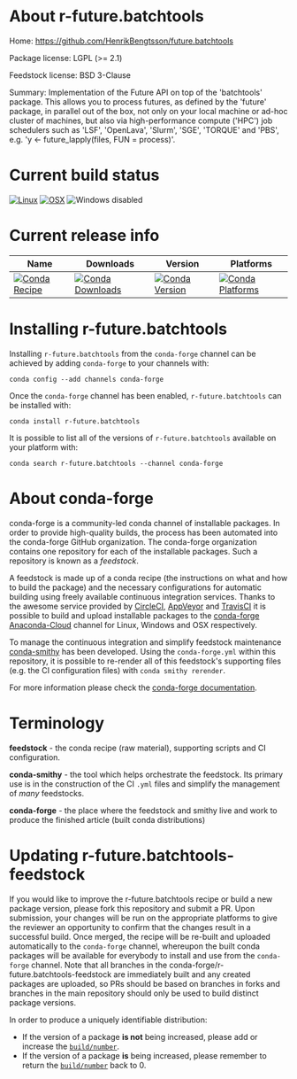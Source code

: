 About r-future.batchtools
=========================

Home: https://github.com/HenrikBengtsson/future.batchtools

Package license: LGPL (>= 2.1)

Feedstock license: BSD 3-Clause

Summary: Implementation of the Future API on top of the 'batchtools' package. This allows you to process futures, as defined by the 'future' package, in parallel out of the box, not only on your local machine or ad-hoc cluster of machines, but also via high-performance compute ('HPC') job schedulers such as 'LSF', 'OpenLava', 'Slurm', 'SGE', 'TORQUE' and 'PBS', e.g. 'y <- future_lapply(files, FUN = process)'.



Current build status
====================

[![Linux](https://img.shields.io/circleci/project/github/conda-forge/r-future.batchtools-feedstock/master.svg?label=Linux)](https://circleci.com/gh/conda-forge/r-future.batchtools-feedstock)
[![OSX](https://img.shields.io/travis/conda-forge/r-future.batchtools-feedstock/master.svg?label=macOS)](https://travis-ci.org/conda-forge/r-future.batchtools-feedstock)
![Windows disabled](https://img.shields.io/badge/Windows-disabled-lightgrey.svg)

Current release info
====================

| Name | Downloads | Version | Platforms |
| --- | --- | --- | --- |
| [![Conda Recipe](https://img.shields.io/badge/recipe-r--future.batchtools-green.svg)](https://anaconda.org/conda-forge/r-future.batchtools) | [![Conda Downloads](https://img.shields.io/conda/dn/conda-forge/r-future.batchtools.svg)](https://anaconda.org/conda-forge/r-future.batchtools) | [![Conda Version](https://img.shields.io/conda/vn/conda-forge/r-future.batchtools.svg)](https://anaconda.org/conda-forge/r-future.batchtools) | [![Conda Platforms](https://img.shields.io/conda/pn/conda-forge/r-future.batchtools.svg)](https://anaconda.org/conda-forge/r-future.batchtools) |

Installing r-future.batchtools
==============================

Installing `r-future.batchtools` from the `conda-forge` channel can be achieved by adding `conda-forge` to your channels with:

```
conda config --add channels conda-forge
```

Once the `conda-forge` channel has been enabled, `r-future.batchtools` can be installed with:

```
conda install r-future.batchtools
```

It is possible to list all of the versions of `r-future.batchtools` available on your platform with:

```
conda search r-future.batchtools --channel conda-forge
```


About conda-forge
=================

conda-forge is a community-led conda channel of installable packages.
In order to provide high-quality builds, the process has been automated into the
conda-forge GitHub organization. The conda-forge organization contains one repository
for each of the installable packages. Such a repository is known as a *feedstock*.

A feedstock is made up of a conda recipe (the instructions on what and how to build
the package) and the necessary configurations for automatic building using freely
available continuous integration services. Thanks to the awesome service provided by
[CircleCI](https://circleci.com/), [AppVeyor](http://www.appveyor.com/)
and [TravisCI](https://travis-ci.org/) it is possible to build and upload installable
packages to the [conda-forge](https://anaconda.org/conda-forge)
[Anaconda-Cloud](http://docs.anaconda.org/) channel for Linux, Windows and OSX respectively.

To manage the continuous integration and simplify feedstock maintenance
[conda-smithy](http://github.com/conda-forge/conda-smithy) has been developed.
Using the ``conda-forge.yml`` within this repository, it is possible to re-render all of
this feedstock's supporting files (e.g. the CI configuration files) with ``conda smithy rerender``.

For more information please check the [conda-forge documentation](https://conda-forge.org/docs/).

Terminology
===========

**feedstock** - the conda recipe (raw material), supporting scripts and CI configuration.

**conda-smithy** - the tool which helps orchestrate the feedstock.
                   Its primary use is in the construction of the CI ``.yml`` files
                   and simplify the management of *many* feedstocks.

**conda-forge** - the place where the feedstock and smithy live and work to
                  produce the finished article (built conda distributions)


Updating r-future.batchtools-feedstock
======================================

If you would like to improve the r-future.batchtools recipe or build a new
package version, please fork this repository and submit a PR. Upon submission,
your changes will be run on the appropriate platforms to give the reviewer an
opportunity to confirm that the changes result in a successful build. Once
merged, the recipe will be re-built and uploaded automatically to the
`conda-forge` channel, whereupon the built conda packages will be available for
everybody to install and use from the `conda-forge` channel.
Note that all branches in the conda-forge/r-future.batchtools-feedstock are
immediately built and any created packages are uploaded, so PRs should be based
on branches in forks and branches in the main repository should only be used to
build distinct package versions.

In order to produce a uniquely identifiable distribution:
 * If the version of a package **is not** being increased, please add or increase
   the [``build/number``](http://conda.pydata.org/docs/building/meta-yaml.html#build-number-and-string).
 * If the version of a package **is** being increased, please remember to return
   the [``build/number``](http://conda.pydata.org/docs/building/meta-yaml.html#build-number-and-string)
   back to 0.